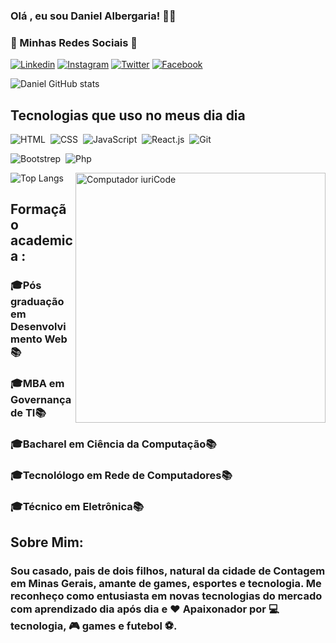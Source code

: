 ### Olá , eu sou Daniel Albergaria! ✋🏼

### 📱 Minhas Redes Sociais 📱 

[![Linkedin]( https://img.shields.io/badge/LinkedIn-0077B5?style=for-the-badge&logo=linkedin&logoColor=white)](https://linkedin.com.br/in/daniel-albergaria)
[![Instagram](https://img.shields.io/badge/Instagram-E4405F?style=for-the-badge&logo=instagram&logoColor=white)](https://instagram.com.br/dabeluz)
[![Twitter](https://img.shields.io/badge/Twitter-1DA1F2?style=for-the-badge&logo=twitter&logoColor=white)](https://twitter.com/@albergariabia)
[![Facebook](https://img.shields.io/badge/Facebook-1877F2?style=for-the-badge&logo=facebook&logoColor=white)](https://https://www.facebook.com/daniel.albergariaferreira/)




![Daniel GitHub stats](https://github-readme-stats.vercel.app/api?username=daniel-albergaria&show_icons=true&theme=radical)

## Tecnologias que uso no meus dia dia
![HTML](https://img.shields.io/badge/HTML5-E34F26?style=for-the-badge&logo=html5&logoColor=white)&nbsp;
![CSS](https://img.shields.io/badge/CSS3-1572B6?style=for-the-badge&logo=css3&logoColor=white)&nbsp;
![JavaScript](https://img.shields.io/badge/JavaScript-F7DF1E?style=for-the-badge&logo=javascript&logoColor=black)&nbsp;
![React.js](https://img.shields.io/badge/React-20232A?style=for-the-badge&logo=react&logoColor=61DAFB)&nbsp;
![Git](https://img.shields.io/badge/GIT-E44C30?style=for-the-badge&logo=git&logoColor=white)&nbsp;

![Bootstrep](https://img.shields.io/badge/Bootstrap-563D7C?style=for-the-badge&logo=bootstrap&logoColor=white)&nbsp;
![Php](https://img.shields.io/badge/Bootstrap-563D7C?style=for-the-badge&logo=bootstrap&logoColor=white)&nbsp;




<img src="https://raw.githubusercontent.com/MicaelliMedeiros/micaellimedeiros/master/image/computer-illustration.png" min-width="400px" max-width="400px" width="400px" align="right" alt="Computador iuriCode">


![Top Langs](https://github-readme-stats.vercel.app/api/top-langs/?username=daniel-albergaria)



## Formação academica :
### 🎓Pós graduação em Desenvolvimento Web 📚
### 🎓MBA em Governança de TI📚
### 🎓Bacharel em Ciência da Computação📚
### 🎓Tecnolólogo em Rede de Computadores📚
### 🎓Técnico em Eletrônica📚


## Sobre Mim:

### Sou casado, pais de dois filhos, natural da cidade de Contagem em Minas Gerais, amante de games, esportes e tecnologia. Me reconheço como entusiasta em novas tecnologias do mercado com aprendizado dia após dia e ❤️ Apaixonador por  💻tecnologia,  🎮 games e futebol ⚽.




